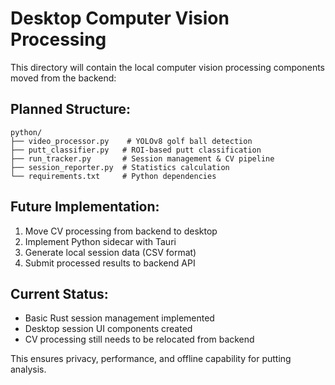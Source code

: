 # Desktop Computer Vision Processing

This directory will contain the local computer vision processing components moved from the backend:

## Planned Structure:
```
python/
├── video_processor.py    # YOLOv8 golf ball detection
├── putt_classifier.py   # ROI-based putt classification  
├── run_tracker.py       # Session management & CV pipeline
├── session_reporter.py  # Statistics calculation
└── requirements.txt     # Python dependencies
```

## Future Implementation:
1. Move CV processing from backend to desktop
2. Implement Python sidecar with Tauri
3. Generate local session data (CSV format)
4. Submit processed results to backend API

## Current Status:
- Basic Rust session management implemented
- Desktop session UI components created
- CV processing still needs to be relocated from backend

This ensures privacy, performance, and offline capability for putting analysis.